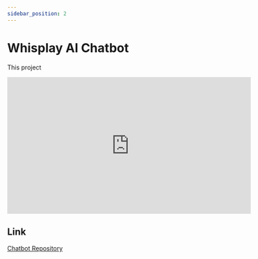 ```yaml
---
sidebar_position: 2
---
```


# Whisplay AI Chatbot

This project 

<iframe width="560" height="315" src="https://www.youtube.com/embed/Nwu2DruSuyI?si=ZxQFkCC0OQERdzae" title="YouTube video player" frameborder="0" allow="accelerometer; autoplay; clipboard-write; encrypted-media; gyroscope; picture-in-picture; web-share" referrerpolicy="strict-origin-when-cross-origin" allowfullscreen></iframe>

## Link

[Chatbot Repository](https://github.com/PiSugar/whisplay-ai-chatbot)